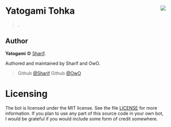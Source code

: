 # Yatogami Tohka <img src="https://cdn.discordapp.com/avatars/507318001242996739/75524ecb9c990411c08be2b65224e2c5.png?size=256" align="right">
> .

## Author 

**Yatogami** © [Sharif](https://github.com/SharifPoetra/yatogami). 

Authored and maintained by Sharif and OwO.
> Github [@Sharif](https://github.com/SharifPoetra)
> Github [@OwO](https://github.com/youKnowOwO)

# Licensing 

The bot is licensed under the MIT license. See the file [LICENSE](https://github.com/SharifPoetra/yatogami/blob/master/LICENCE) for more information. If you plan to use any part of this source code in your own bot, I would be grateful if you would include some form of credit somewhere.
